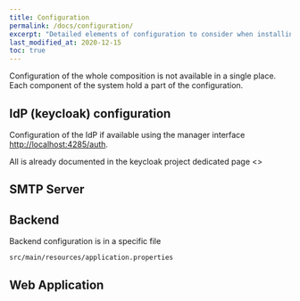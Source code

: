 ```yaml
---
title: Configuration
permalink: /docs/configuration/
excerpt: "Detailed elements of configuration to consider when installing Right Consent"
last_modified_at: 2020-12-15
toc: true
---
```


Configuration of the whole composition is not available in a single place. Each component of the system hold a part of the configuration.

## IdP (keycloak) configuration

Configuration of the IdP if available using the manager interface <http://localhost:4285/auth>.

All is already documented in the keycloak project dedicated page <>

## SMTP Server

## Backend

Backend configuration is in a specific file 

```
src/main/resources/application.properties
```




## Web Application
